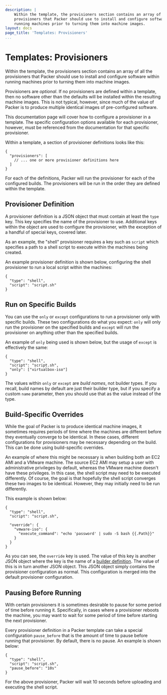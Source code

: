 ```yaml
---
description: |
    Within the template, the provisioners section contains an array of all the
    provisioners that Packer should use to install and configure software within
    running machines prior to turning them into machine images.
layout: docs
page_title: 'Templates: Provisioners'
...
```


# Templates: Provisioners

Within the template, the provisioners section contains an array of all the
provisioners that Packer should use to install and configure software within
running machines prior to turning them into machine images.

Provisioners are *optional*. If no provisioners are defined within a template,
then no software other than the defaults will be installed within the resulting
machine images. This is not typical, however, since much of the value of Packer
is to produce multiple identical images of pre-configured software.

This documentation page will cover how to configure a provisioner in a template.
The specific configuration options available for each provisioner, however, must
be referenced from the documentation for that specific provisioner.

Within a template, a section of provisioner definitions looks like this:

``` {.javascript}
{
  "provisioners": [
    // ... one or more provisioner definitions here
  ]
}
```

For each of the definitions, Packer will run the provisioner for each of the
configured builds. The provisioners will be run in the order they are defined
within the template.

## Provisioner Definition

A provisioner definition is a JSON object that must contain at least the `type`
key. This key specifies the name of the provisioner to use. Additional keys
within the object are used to configure the provisioner, with the exception of a
handful of special keys, covered later.

As an example, the "shell" provisioner requires a key such as `script` which
specifies a path to a shell script to execute within the machines being created.

An example provisioner definition is shown below, configuring the shell
provisioner to run a local script within the machines:

``` {.javascript}
{
  "type": "shell",
  "script": "script.sh"
}
```

## Run on Specific Builds

You can use the `only` or `except` configurations to run a provisioner only with
specific builds. These two configurations do what you expect: `only` will only
run the provisioner on the specified builds and `except` will run the
provisioner on anything other than the specified builds.

An example of `only` being used is shown below, but the usage of `except` is
effectively the same:

``` {.javascript}
{
  "type": "shell",
  "script": "script.sh",
  "only": ["virtualbox-iso"]
}
```

The values within `only` or `except` are *build names*, not builder types. If
you recall, build names by default are just their builder type, but if you
specify a custom `name` parameter, then you should use that as the value instead
of the type.

## Build-Specific Overrides

While the goal of Packer is to produce identical machine images, it sometimes
requires periods of time where the machines are different before they eventually
converge to be identical. In these cases, different configurations for
provisioners may be necessary depending on the build. This can be done using
build-specific overrides.

An example of where this might be necessary is when building both an EC2 AMI and
a VMware machine. The source EC2 AMI may setup a user with administrative
privileges by default, whereas the VMware machine doesn't have these privileges.
In this case, the shell script may need to be executed differently. Of course,
the goal is that hopefully the shell script converges these two images to be
identical. However, they may initially need to be run differently.

This example is shown below:

``` {.javascript}
{
  "type": "shell",
  "script": "script.sh",

  "override": {
    "vmware-iso": {
      "execute_command": "echo 'password' | sudo -S bash {{.Path}}"
    }
  }
}
```

As you can see, the `override` key is used. The value of this key is another
JSON object where the key is the name of a [builder
definition](/docs/templates/builders.html). The value of this is in turn another
JSON object. This JSON object simply contains the provisioner configuration as
normal. This configuration is merged into the default provisioner configuration.

## Pausing Before Running

With certain provisioners it is sometimes desirable to pause for some period of
time before running it. Specifically, in cases where a provisioner reboots the
machine, you may want to wait for some period of time before starting the next
provisioner.

Every provisioner definition in a Packer template can take a special
configuration `pause_before` that is the amount of time to pause before running
that provisioner. By default, there is no pause. An example is shown below:

``` {.javascript}
{
  "type": "shell",
  "script": "script.sh",
  "pause_before": "10s"
}
```

For the above provisioner, Packer will wait 10 seconds before uploading and
executing the shell script.
